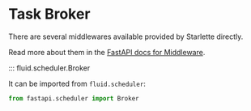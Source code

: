 # Task Broker

There are several middlewares available provided by Starlette directly.

Read more about them in the [FastAPI docs for Middleware](https://fastapi.tiangolo.com/advanced/middleware/).

::: fluid.scheduler.Broker

It can be imported from `fluid.scheduler`:

```python
from fastapi.scheduler import Broker
```
